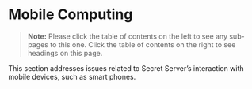 [title]: # (Mobile Computing)
[tags]: # (mobile computing,tablets, smart phones)
[priority]: # (1000)

# Mobile Computing

> **Note:** Please click the table of contents on the left to see any sub-pages to this one. Click the table of contents on the right to see headings on this page.

This section addresses issues related to Secret Server’s interaction with mobile devices, such as smart phones. 